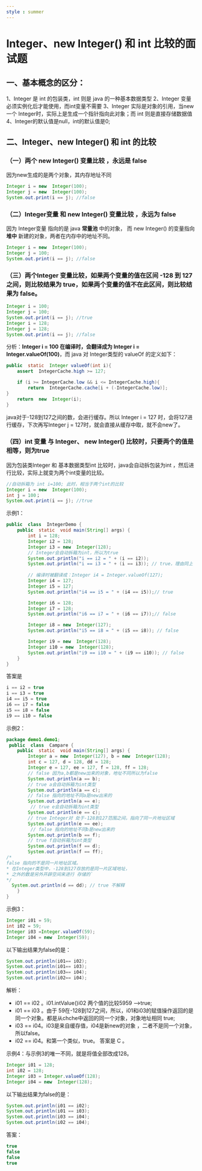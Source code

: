 ```yaml
---
style : summer
---
```


# Integer、new Integer() 和 int 比较的面试题


##  一、基本概念的区分：

1、Integer 是 int 的包装类，int 则是 java 的一种基本数据类型 
2、Integer 变量必须实例化后才能使用，而int变量不需要 
3、Integer 实际是对象的引用，当new一个 Integer时，实际上是生成一个指针指向此对象；而 int 则是直接存储数据值 
4、Integer的默认值是null，int的默认值是0;

## 二、Integer、new Integer() 和 int 的比较

### （一）两个 new Integer() 变量比较 ，永远是 false
因为new生成的是两个对象，其内存地址不同
```java
Integer i = new  Integer(100);
Integer j = new  Integer(100);
System.out.print(i == j); //false
```

### （二）Integer变量 和 new Integer() 变量比较 ，永远为 false
因为 Integer变量 指向的是 java **常量池** 中的对象， 而 new Integer() 的变量指向**堆中** 新建的对象，两者在内存中的地址不同。
```java
Integer i = new  Integer(100);
Integer j = 100;
System.out.print(i == j); //false
```

### （三）两个Integer 变量比较，如果两个变量的值在区间 -128 到 127 之间，则比较结果为 true，如果两个变量的值不在此区间，则比较结果为 false。
```java
Integer i = 100;
Integer j = 100;
System.out.print(i == j); //true
Integer i = 128;
Integer j = 128;
System.out.print(i == j); //false
```

分析：**Integer i = 100 在编译时，会翻译成为 Integer i = Integer.valueOf(100)**，而 java 对 Integer类型的 valueOf 的定义如下：
```java
public  static  Integer valueOf(int i){
    assert  IntegerCache.high >= 127;

    if (i >= IntegerCache.low && i <= IntegerCache.high){
        return  IntegerCache.cache[i + (-IntegerCache.low)];
}
    return  new  Integer(i);
}
```
java对于-128到127之间的数，会进行缓存。所以 Integer i = 127 时，会将127进行缓存，下次再写Integer j = 127时，就会直接从缓存中取，就不会new了。

### （四）int 变量 与 Integer、 new Integer() 比较时，只要两个的值是相等，则为true 
因为包装类Integer 和 基本数据类型int 比较时，java会自动拆包装为int ，然后进行比较，实际上就变为两个int变量的比较。
```java
//自动拆箱为 int i=100; 此时，相当于两个int的比较
Integer i = new  Integer(100); 
int j = 100；
System.out.print(i == j); //true
```
示例1：
```java
public  class  IntegerDemo {
    public  static  void main(String[] args) {
        int i = 128;
        Integer i2 = 128;
        Integer i3 = new  Integer(128);
        // Integer会自动拆箱为int，所以为true
        System.out.println("i == i2 = " + (i == i2)); 
        System.out.println("i == i3 = " + (i == i3)); // true，理由同上
        
        // 编译时被翻译成：Integer i4 = Integer.valueOf(127);
        Integer i4 = 127;
        Integer i5 = 127;
        System.out.println("i4 == i5 = " + (i4 == i5));// true

        Integer i6 = 128;
        Integer i7 = 128;
        System.out.println("i6 == i7 = " + (i6 == i7));// false

        Integer i8 = new  Integer(127);
        System.out.println("i5 == i8 = " + (i5 == i8)); // false

        Integer i9 = new  Integer(128);
        Integer i10 = new  Integer(128);
        System.out.println("i9 == i10 = " + (i9 == i10)); // false
    }
}
```
答案是
```java
i == i2 = true
i == i3 = true
i4 == i5 = true
i6 == i7 = false
i5 == i8 = false
i9 == i10 = false
```
示例2：
```java
package demo1.demo1;
 public  class  Campare {
    public  static  void main(String[] args) {
        Integer a = new  Integer(127), b = new  Integer(128);
        int c = 127, d = 128, dd = 128;
        Integer e = 127, ee = 127, f = 128, ff = 128;
        // false 因为a,b都是new出来的对象，地址不同所以为false
        System.out.println(a == b); 
        // true a会自动拆箱为int类型
        System.out.println(a == c); 
        // false 指向的地址不同a是new出来的
        System.out.println(a == e); 
         // true e会自动拆箱为int类型
        System.out.println(e == c);
        // true Integer对 处于-128到127范围之间，指向了同一片地址区域
        System.out.println(e == ee);
         // false 指向的地址不同b是new出来的
        System.out.println(b == f);
        // true f自动拆箱为int类型
        System.out.println(f == d); 
        System.out.println(f == ff); 
/*
false 指向的不是同一片地址区域。
* 在Integer类型中，-128到127存放的是同一片区域地址，
* 之外的数是另外开辟空间来进行 存储的`
*/
  System.out.println(d == dd); // true 不解释
    }
}
```
示例3：
```java
Integer i01 = 59;
int i02 = 59;
Integer i03 =Integer.valueOf(59);
Integer i04 = new  Integer(59);
```
以下输出结果为false的是：
```java
System.out.println(i01== i02);
System.out.println(i01== i03);
System.out.println(i03== i04);
System.out.println(i02== i04);
```
解析：
*   i01 == i02 。i01.intValue()i02 两个值的比较5959 -->true;
*   i01 == i03 。由于 59在-128到127之间，所以，i01和i03的赋值操作返回的是同一个对象。都是从chche中返回的同一个对象，对象地址相同 true;
*   i03 == i04。i03是来自缓存值，i04是新new的对象 ，二者不是同一个对象，所以false。
*   i02 == i04。和第一个类似，true。
答案是 C 。

示例4：与示例3的唯一不同，就是将值全部改成128。
```java
Integer i01 = 128;
int i02 = 128;
Integer i03 = Integer.valueOf(128);
Integer i04 = new  Integer(128);
```
以下输出结果为false的是：
```java
System.out.println(i01 == i02);
System.out.println(i01 == i03);
System.out.println(i03 == i04);
System.out.println(i02 == i04);
```
答案：
```java
true
false
false
true
```
